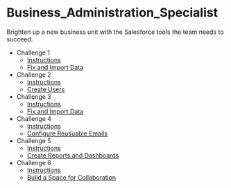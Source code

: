 # Business_Administration_Specialist
Brighten up a new business unit with the Salesforce tools the team needs to succeed.

* Challenge 1
  *   [Instructions](https://github.com/bsharphd/Business_Administration_Specialist/wiki/3.-Business-Requirements-Part-1)
  *   [Fix and Import Data](https://github.com/bsharphd/Business_Administration_Specialist/wiki/3.1-Fix-and-Import-Data)
* Challenge 2
  *   [Instructions](https://github.com/bsharphd/Business_Administration_Specialist/wiki/4.-Requirements-Detail-Part-2)
  *   [Create Users](https://github.com/bsharphd/Business_Administration_Specialist/wiki/4.1-Create-users)
* Challenge 3
  *   [Instructions](https://github.com/bsharphd/Business_Administration_Specialist/wiki/5.-Business-Requirements-Part-3)
  *   [Fix and Import Data](https://github.com/bsharphd/Business_Administration_Specialist/wiki/5.1-Create-reports-and-dashboards)
* Challenge 4
  *   [Instructions](https://github.com/bsharphd/Business_Administration_Specialist/wiki/6.-Business-Requirements-Part-4)
  *   [Configure Reusuable Emails](https://github.com/bsharphd/Business_Administration_Specialist/wiki/6.1-Configure-reusable-emails)
* Challenge 5
  *   [Instructions](https://github.com/bsharphd/Business_Administration_Specialist/wiki/7.-Business-Requirements-Part-5)
  *   [Create Reports and Dashboards](https://github.com/bsharphd/Business_Administration_Specialist/wiki/7.1-Build-a-business-process)
* Challenge 6
  *   [Instructions](https://github.com/bsharphd/Business_Administration_Specialist/wiki/8.-Business-Requirements-Parts-6)
  *   [Build a Space for Collaboration](https://github.com/bsharphd/Business_Administration_Specialist/wiki/8.1-Build-a-space-for-collaboration)
